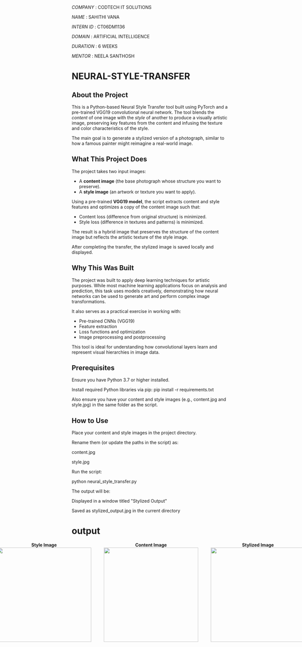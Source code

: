 *COMPANY*   : CODTECH IT SOLUTIONS

*NAME*      : SAHITHI VANA

*INTERN ID* : CT06DM1136

*DOMAIN*    : ARTIFICIAL INTELLIGENCE

*DURATION*  : 6 WEEKS

*MENTOR*    : NEELA SANTHOSH


# NEURAL-STYLE-TRANSFER

## About the Project

This is a Python-based Neural Style Transfer tool built using PyTorch and a pre-trained VGG19 convolutional neural network. The tool blends the *content* of one image with the *style* of another to produce a visually artistic image, preserving key features from the content and infusing the texture and color characteristics of the style.

The main goal is to generate a stylized version of a photograph, similar to how a famous painter might reimagine a real-world image.

## What This Project Does

The project takes two input images:
- A **content image** (the base photograph whose structure you want to preserve).
- A **style image** (an artwork or texture you want to apply).

Using a pre-trained **VGG19 model**, the script extracts content and style features and optimizes a copy of the content image such that:
- Content loss (difference from original structure) is minimized.
- Style loss (difference in textures and patterns) is minimized.

The result is a hybrid image that preserves the structure of the content image but reflects the artistic texture of the style image.

After completing the transfer, the stylized image is saved locally and displayed.

## Why This Was Built

The project was built to apply deep learning techniques for artistic purposes. While most machine learning applications focus on analysis and prediction, this task uses models creatively, demonstrating how neural networks can be used to generate art and perform complex image transformations.

It also serves as a practical exercise in working with:
- Pre-trained CNNs (VGG19)
- Feature extraction
- Loss functions and optimization
- Image preprocessing and postprocessing

This tool is ideal for understanding how convolutional layers learn and represent visual hierarchies in image data.

## Prerequisites

Ensure you have Python 3.7 or higher installed.

Install required Python libraries via pip:
pip install -r requirements.txt

Also ensure you have your content and style images (e.g., content.jpg and style.jpg) in the same folder as the script.

## How to Use
Place your content and style images in the project directory.

Rename them (or update the paths in the script) as:

content.jpg

style.jpg

Run the script:

python neural_style_transfer.py

The output will be:

Displayed in a window titled "Stylized Output"

Saved as stylized_output.jpg in the current directory

# output



<div style="display: flex; justify-content: center; align-items: center; gap: 40px;">
  <div style="text-align: center;">
    <b>Style Image</b><br>
    <img src="https://github.com/user-attachments/assets/6ab22524-1e7c-40fe-bf7b-86319dcfcd0d" width="300"/>
  </div>
  <div style="text-align: center;">
    <b>Content Image</b><br>
    <img src="https://github.com/user-attachments/assets/0c0b0afd-d481-4dc3-a59f-36709fead1f1" width="300"/>
  </div>
  <div style="text-align: center;">
    <b>Stylized Image</b><br>
    <img src="https://github.com/user-attachments/assets/54202a62-7aea-451e-af51-533b839a2f23" width="300"/>
  </div>
</div>


